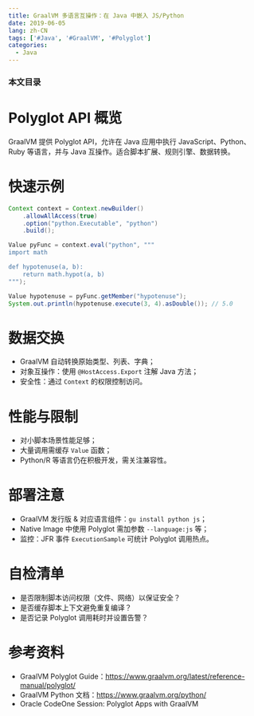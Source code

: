 ```yaml
---
title: GraalVM 多语言互操作：在 Java 中嵌入 JS/Python
date: 2019-06-05
lang: zh-CN
tags: ['#Java', '#GraalVM', '#Polyglot']
categories:
  - Java
---
```


### 本文目录
<!-- toc -->

# Polyglot API 概览
GraalVM 提供 Polyglot API，允许在 Java 应用中执行 JavaScript、Python、Ruby 等语言，并与 Java 互操作。适合脚本扩展、规则引擎、数据转换。

# 快速示例
```java
Context context = Context.newBuilder()
    .allowAllAccess(true)
    .option("python.Executable", "python")
    .build();

Value pyFunc = context.eval("python", """
import math

def hypotenuse(a, b):
    return math.hypot(a, b)
""");

Value hypotenuse = pyFunc.getMember("hypotenuse");
System.out.println(hypotenuse.execute(3, 4).asDouble()); // 5.0
```

# 数据交换
- GraalVM 自动转换原始类型、列表、字典；
- 对象互操作：使用 `@HostAccess.Export` 注解 Java 方法；
- 安全性：通过 `Context` 的权限控制访问。

# 性能与限制
- 对小脚本场景性能足够；
- 大量调用需缓存 `Value` 函数；
- Python/R 等语言仍在积极开发，需关注兼容性。

# 部署注意
- GraalVM 发行版 & 对应语言组件：`gu install python js`；
- Native Image 中使用 Polyglot 需加参数 `--language:js` 等；
- 监控：JFR 事件 `ExecutionSample` 可统计 Polyglot 调用热点。

# 自检清单
- 是否限制脚本访问权限（文件、网络）以保证安全？
- 是否缓存脚本上下文避免重复编译？
- 是否记录 Polyglot 调用耗时并设置告警？

# 参考资料
- GraalVM Polyglot Guide：https://www.graalvm.org/latest/reference-manual/polyglot/
- GraalVM Python 文档：https://www.graalvm.org/python/
- Oracle CodeOne Session: Polyglot Apps with GraalVM
